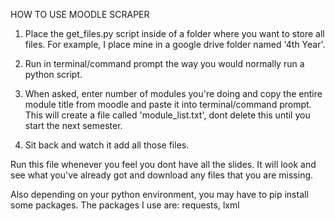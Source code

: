 HOW TO USE MOODLE SCRAPER

1.  Place the get_files.py script inside of a folder where you want to store all files.
    For example, I place mine in a google drive folder named '4th Year'.

2.  Run in terminal/command prompt the way you would normally run a python script.

3.  When asked, enter number of modules you're doing and copy the entire module title 
    from moodle and paste it into terminal/command prompt.
    This will create a file called 'module_list.txt', dont delete this until you start
    the next semester.
    
4.  Sit back and watch it add all those files.


Run this file whenever you feel you dont have all the slides. It will look and see what
you've already got and download any files that you are missing.

Also depending on your python environment, you may have to pip install some packages.
The packages I use are: requests, lxml
